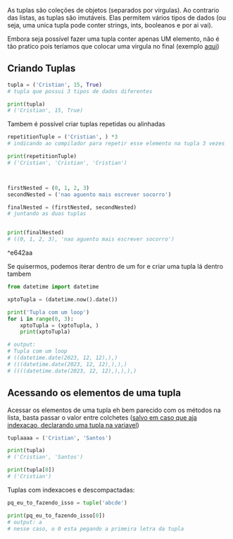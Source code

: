 As tuplas são coleções de objetos (separados por virgulas). Ao contrario das listas, as tuplas são imutáveis. Elas permitem vários tipos de dados (ou seja, uma unica tupla pode conter strings, ints, booleanos e por ai vai).

Embora seja possível fazer uma tupla conter apenas UM elemento, não é tão pratico pois teríamos que colocar uma virgula no final (exemplo [aqui](#^e642aa))

## Criando Tuplas

```python
tupla = ('Cristian', 15, True) 
# tupla que possui 3 tipos de dados diferentes

print(tupla) 
# ('Cristian', 15, True)
```

Tambem é possível criar tuplas repetidas ou alinhadas

```python
repetitionTuple = ('Cristian', ) *3
# indicando ao compilador para repetir esse elemento na tupla 3 vezes

print(repetitionTuple)
# ('Cristian', 'Cristian', 'Cristian')



firstNested = (0, 1, 2, 3)
secondNested = ('nao aguento mais escrever socorro')

finalNested = (firstNested, secondNested) 
# juntando as duas tuplas


print(finalNested) 
# ((0, 1, 2, 3), 'nao aguento mais escrever socorro')
```

^e642aa


Se quisermos, podemos iterar dentro de um for e criar uma tupla lá dentro tambem

```python
from datetime import datetime

xptoTupla = (datetime.now().date())

print('Tupla com um loop')
for i in range(0, 3):
	xptoTupla = (xptoTupla, )
	print(xptoTupla)

# output:
# Tupla com um loop
# ((datetime.date(2023, 12, 12),),)
# (((datetime.date(2023, 12, 12),),),)
# ((((datetime.date(2023, 12, 12),),),),)
```


## Acessando os elementos de uma tupla
Acessar os elementos de uma tupla eh bem parecido com os métodos na lista, basta passar o valor entre colchetes ([salvo em caso que aja indexacao, declarando uma tupla na variavel](#^d26c9a))

```python
tuplaaaa = ('Cristian', 'Santos')

print(tupla)
# ('Cristian', 'Santos')

print(tupla[0])
# ('Cristian')
```

Tuplas com indexacoes e descompactadas:

```python
pq_eu_to_fazendo_isso = tuple('abcde')

print(pq_eu_to_fazendo_isso[0])
# output: a
# nesse caso, o 0 esta pegando a primeira letra da tupla


```
